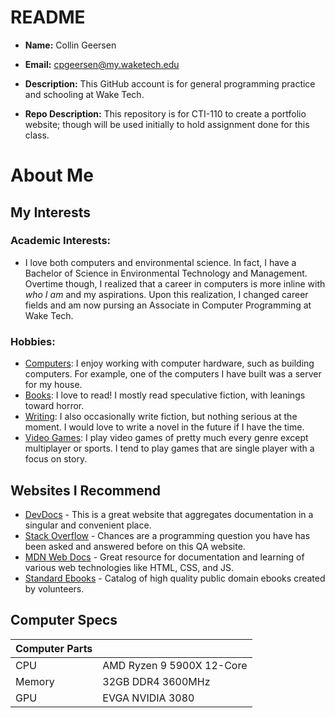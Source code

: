 # README
* **Name:** Collin Geersen

* **Email:** cpgeersen@my.waketech.edu

* **Description:** This GitHub account is for general programming practice and schooling at Wake Tech.

* **Repo Description:** This repository is for CTI-110 to create a portfolio website; though will be used initially to hold assignment done for this class.

# About Me
## My Interests

  ### Academic Interests:
  * I love both computers and environmental science. In fact, I have a Bachelor of Science in Environmental Technology and Management.
    Overtime though, I realized that a career in computers is more inline with _who I am_ and my aspirations. Upon this realization, I changed career fields and am now pursing an Associate in Computer Programming at Wake Tech.
    
  ### Hobbies:
  * <ins>Computers</ins>: I enjoy working with computer hardware, such as building computers. For example, one of the computers I have built was a server for my house.
  * <ins>Books</ins>: I love to read! I mostly read speculative fiction, with leanings toward horror.
  * <ins>Writing</ins>: I also occasionally write fiction, but nothing serious at the moment. I would love to write a novel in the future if I have the time.
  * <ins>Video Games</ins>: I play video games of pretty much every genre except multiplayer or sports. I tend to play games that are single player with a focus on story.  

## Websites I Recommend
  * [DevDocs](https://devdocs.io/) - This is a great website that aggregates documentation in a singular and convenient place.
  * [Stack Overflow](https://stackoverflow.com/) - Chances are a programming question you have has been asked and answered before on this QA website.
  * [MDN Web Docs](https://developer.mozilla.org/en-US/) - Great resource for documentation and learning of various web technologies like HTML, CSS, and JS.
  * [Standard Ebooks](https://standardebooks.org/) - Catalog of high quality public domain ebooks created by volunteers.

## Computer Specs
  | Computer Parts |                           |
  |----------------|---------------------------|
  | CPU            | AMD Ryzen 9 5900X 12-Core |
  | Memory         | 32GB DDR4 3600MHz         |
  | GPU            | EVGA NVIDIA 3080          |
